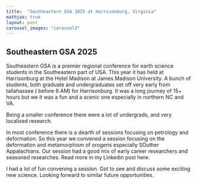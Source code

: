```yaml
---
title:  "Southeastern GSA 2025 at Harrisonburg, Virginia"
mathjax: true
layout: post
carousel_images: "carousel3"
---
```


## Southeastern GSA 2025

Southeastern GSA is a premier regional conference for earth science students in the Southeastern part of USA. This year it has held at Harrisonburg at the Hotel Madison at James Madison University.
A bunch of students, both graduate and undergraduates set off very early from tallahassee ( before 6 AM) for Harrisonburg. It was a long journey of 15+ hours but we it was a fun and a scenic one especially in northern NC and VA.

Being a smaller conference there were a lot of undergrads, and very localised research. 

In most conference there is a dearth of sessions focusing on petrology and deformation. So this year we convened a session focusing on the deformation and metamorphism of orogens especially SOuther Appalachians.
Our session had a good mix of early career researchers and seasoned researches. Read more in my Linkedin post here.

I had a lot of fun convening a session. Got to see and discuss some exciting new science. Looking forward to similar future opportunities.
